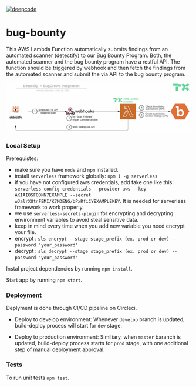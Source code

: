[![deepcode](https://www.deepcode.ai/api/gh/badge?key=eyJhbGciOiJIUzI1NiIsInR5cCI6IkpXVCJ9.eyJwbGF0Zm9ybTEiOiJnaCIsIm93bmVyMSI6InN0ZWZhbm1pbGljIiwicmVwbzEiOiJ0ZXN0LWNpcmNsZSIsImluY2x1ZGVMaW50IjpmYWxzZSwiYXV0aG9ySWQiOjIxNTA0LCJpYXQiOjE1OTcwNDQ1ODJ9.yNpu1AbWzIGmHozL7jwy_xQcmZL4fcjBzHcBBSQU8ZI)](https://www.deepcode.ai/app/gh/stefanmilic/test-circle/_/dashboard?utm_content=gh%2Fstefanmilic%2Ftest-circle)

# bug-bounty

This AWS Lambda Function automatically submits findings from an automated scanner (detectify) to our Bug Bounty Program. Both, the automated scanner and the bug bounty program have a restful API. The function should be triggered by webhook and then fetch the findings from the automated scanner and submit the via API to the bug bounty program.

<img src='static/image.jpg' />

### Local Setup

Prerequistes:

- make sure you have `node` and `npm` installed.
- install `serverless` framework globally: `npm i -g serverless`
- if you have not configured aws credentials, add fake one like this: `serverless config credentials --provider aws --key AKIAIOSFODNN7EXAMPLE --secret wJalrXUtnFEMI/K7MDENG/bPxRfiCYEXAMPLEKEY`. It is needed for serverless framework to work properly.
- we use `serverless-secrets-plugin` for encrypting and decrypting environment variables to avoid steal sensitive data.
- keep in mind every time when you add new variable you need encrypt your file.
- encrypt : `sls encrypt --stage stage_prefix (ex. prod or dev) --password 'your_password'`
- decrypt : `sls decrypt --stage stage_prefix (ex. prod or dev) --password 'your_password'`

Instal project dependencies by running `npm install`.

Start app by running `npm start`.

### Deployment

Deplyment is done through CI/CD pipeline on Circleci.

- Deploy to develop environment:
  Whenever `develop` branch is updated, build-deploy process will start for `dev` stage.

- Deploy to production environment:
  Similiary, when `master` baranch is updated, build-deploy process starts for `prod` stage, with one additional step of manual deployment approval.

### Tests

To run unit tests `npm test`.
